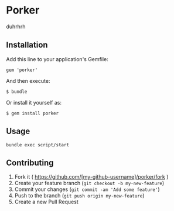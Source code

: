 # Porker

duhrhrh

## Installation

Add this line to your application's Gemfile:

    gem 'porker'

And then execute:

    $ bundle

Or install it yourself as:

    $ gem install porker

## Usage

    bundle exec script/start

## Contributing

1. Fork it ( https://github.com/[my-github-username]/porker/fork )
2. Create your feature branch (`git checkout -b my-new-feature`)
3. Commit your changes (`git commit -am 'Add some feature'`)
4. Push to the branch (`git push origin my-new-feature`)
5. Create a new Pull Request
